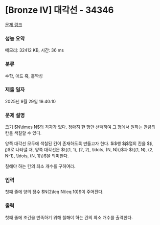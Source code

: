 # [Bronze IV] 대각선 - 34346 

[문제 링크](https://www.acmicpc.net/problem/34346) 

### 성능 요약

메모리: 32412 KB, 시간: 36 ms

### 분류

수학, 애드 혹, 홀짝성

### 제출 일자

2025년 9월 29일 19:40:10

### 문제 설명

<p>크기 $N\times N$의 격자가 있다. 정확히 한 행만 선택하여 그 행에서 원하는 만큼의 칸을 색칠할 수 있다. </p>

<p>양쪽 대각선 모두에 색칠된 칸이 존재하도록 만들고자 한다. $i$행 $j$열의 칸을 $(i, j)$로 나타낼 때, 양쪽 대각선은 $\{(1, 1), (2, 2), \ldots, (N, N)\}$과 $\{(1, N), (2, N-1), \ldots, (N, 1)\}$을 의미한다.</p>

<p>칠해야 하는 칸의 최소 개수를 구하여라.</p>

### 입력 

 <p>첫째 줄에 양의 정수 $N(2\leq N\leq 10)$이 주어진다.</p>

### 출력 

 <p>첫째 줄에 조건을 만족하기 위해 칠해야 하는 칸의 최소 개수를 출력한다.</p>

